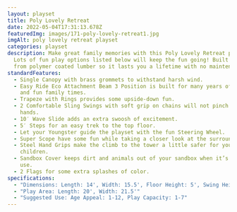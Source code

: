```yaml
---
layout: playset
title: Poly Lovely Retreat
date: 2022-05-04T17:31:13.678Z
featuredImg: images/171-poly-lovely-retreat1.jpg
imgAlt: poly lovely retreat playset
categories: playset
description: Make great family memories with this Poly Lovely Retreat playset.
  Lots of fun play options listed below will keep the fun going! Built tough
  from polymer coated lumber so it lasts you a lifetime with no maintenance.
standardFeatures:
  - Single Canopy with brass grommets to withstand harsh wind.
  - Easy Ride Eco Attachment Beam 3 Position is built for many years of safe use
    and fun family times.
  - Trapeze with Rings provides some upside-down fun.
  - 2 Comfortable Sling Swings with soft grip on chains will not pinch tender
    hands.
  - 10′ Wave Slide adds an extra swoosh of excitement.
  - 5′ Steps for an easy trek to the top floor.
  - Let your Youngster guide the playset with the fun Steering Wheel.
  - Super Scope have some fun while taking a closer look at the surroundings.
  - Steel Hand Grips make the climb to the tower a little safer for your
    children.
  - Sandbox Cover keeps dirt and animals out of your sandbox when it’s not in
    use.
  - 2 Flags for some extra splashes of color.
specifications:
  - "Dimensions: Length: 14', Width: 15.5', Floor Height: 5', Swing Height: 8',"
  - "Play Area: Length: 20', Width: 21.5'"
  - "Suggested Use: Age Appeal: 1-12, Play Capacity: 1-7"
---
```


